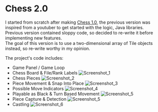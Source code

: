 # Chess 2.0

I started from scratch after making [Chess 1.0](https://github.com/BeraSenol/Chess-Game-Java), the previous version was inspired from a youtuber to get started with the logic, Java libraries.<br>
Previous version contained sloppy code, so decided to re-write it before implementing new features.<br>
The goal of this version is to use a two-dimensional array of Tile objects instead, so re-write worthy in my opinion.<br>

The project's code includes:<br>

- Game Panel / Game Loop
- Chess Board & File/Rank Labels
  ![Screenshot_1](https://github.com/BeraSenol/Chess-Game-Java-2.0/blob/main/res/readme/chess-board.png)
- Chess Pieces
  ![Screenshot_2](https://github.com/BeraSenol/Chess-Game-Java-2.0/blob/main/res/readme/chess-board-pieces.png)
- Piece Movement & Snap Into Place
  ![Screenshot_3](https://github.com/BeraSenol/Chess-Game-Java-2.0/blob/main/res/readme/chess-board-pieces-position.png)
- Possible Move Indicators
  ![Screenshot_4](https://github.com/BeraSenol/Chess-Game-Java-2.0/blob/main/res/readme/chess-board-pieces-indicators.png)
- Playable as Black & Turn Based Movement
  ![Screenshot_5](https://github.com/BeraSenol/Chess-Game-Java-2.0/blob/main/res/readme/chess-board-pieces-position-black.png)
- Piece Capture & Detection
  ![Screenshot_5](https://github.com/BeraSenol/Chess-Game-Java-2.0/blob/main/res/readme/chess-board-pieces-capture-highlights.png)
- Castling
  ![Screenshot_6](https://github.com/BeraSenol/Chess-Game-Java-2.0/blob/main/res/readme/chess-board-pieces-castling.png)
